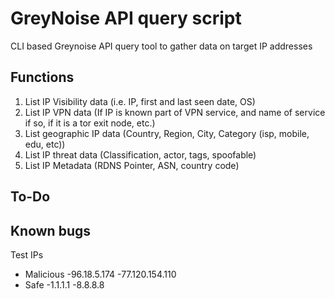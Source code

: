 # GreyNoise API query script
CLI based Greynoise API query tool to gather data on target IP addresses

Functions
---------
1) List IP Visibility data (i.e. IP, first and last seen date, OS)
2) List IP VPN data (If IP is known part of VPN service, and name of service if so, if it is a tor exit node, etc.)
3) List geographic IP data (Country, Region, City, Category (isp, mobile, edu, etc))
4) List IP threat data (Classification, actor, tags, spoofable)
5) List IP Metadata (RDNS Pointer, ASN, country code)

To-Do
----


Known bugs
----------


Test IPs
- Malicious
    -96.18.5.174
    -77.120.154.110
- Safe
    -1.1.1.1
    -8.8.8.8